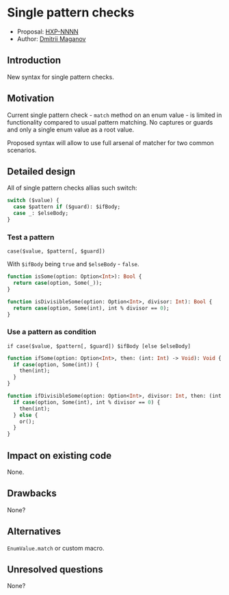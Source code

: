 # Single pattern checks

* Proposal: [HXP-NNNN](NNNN-single-pattern-checks.md)
* Author: [Dmitrii Maganov](https://github.com/vonagam)

## Introduction

New syntax for single pattern checks.

## Motivation

Current single pattern check - `match` method on an enum value - is limited in functionality compared to usual pattern matching. No captures or guards and only a single enum value as a root value.

Proposed syntax will allow to use full arsenal of matcher for two common scenarios.

## Detailed design

All of single pattern checks allias such switch:

```haxe
switch ($value) {
  case $pattern if ($guard): $ifBody;
  case _: $elseBody;
}
```

### Test a pattern

```
case($value, $pattern[, $guard])
```

With `$ifBody` being `true` and `$elseBody` - `false`.

```haxe
function isSome(option: Option<Int>): Bool {
  return case(option, Some(_));
}

function isDivisibleSome(option: Option<Int>, divisor: Int): Bool {
  return case(option, Some(int), int % divisor == 0);
}
```

### Use a pattern as condition

```
if case($value, $pattern[, $guard]) $ifBody [else $elseBody]
```

```haxe
function ifSome(option: Option<Int>, then: (int: Int) -> Void): Void {
  if case(option, Some(int)) {
    then(int);
  }
}

function ifDivisibleSome(option: Option<Int>, divisor: Int, then: (int: Int) -> Void, or: () -> Void): Void {
  if case(option, Some(int), int % divisor == 0) {
    then(int);
  } else {
    or();
  }
}
```

## Impact on existing code

None.

## Drawbacks

None?

## Alternatives

`EnumValue.match` or custom macro.

## Unresolved questions

None?
